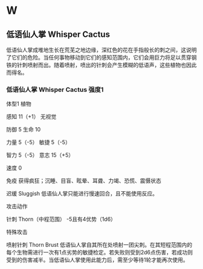 # W

## 低语仙人掌 Whisper Cactus

低语仙人掌成堆地生长在荒芜之地边缘，深红色的花在手指般长的刺之间，这说明了它们的危险。当任何事物移动到它们的感知范围内，它们会用巨力将足以贯穿钢铁的针刺喷射而出。随着喷射，喷出的针刺会产生模糊的低语声，这些植物也因此而得名。

### 低语仙人掌 Whisper Cactus 强度1

体型1 植物

感知 11（+1） 无视觉

防御 5 生命 10

力量 5（-5） 敏捷 5（-5）

智力 5（-5） 意志 15（+5）

速度 0

免疫 获得疯狂；沉睡、目盲、眩晕、耳聋、力竭、恐慌、震慑状态

迟缓 Sluggish 低语仙人掌只能进行慢速回合，且不能使用反应。

攻击动作

针刺 Thorn（中程范围） -5且有4优势（1d6）

特殊攻击

喷射针刺 Thorn Brust
低语仙人掌自其所在处喷射一团尖刺。在其短程范围内的每个生物需进行一次有1点劣势的敏捷检定。若失败则受到2d6点伤害，若成功则受到的伤害减半。当低语仙人掌使用此能力后，需至少等待1轮才能再次使用。
